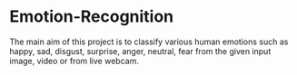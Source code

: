 # Emotion-Recognition
The main aim of this project is to classify various human emotions such as happy, sad, disgust, surprise, anger, neutral, fear from the given input image, video or from live webcam.


